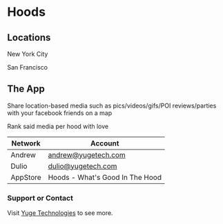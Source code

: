 # Hoods


## Locations

New York City

San Francisco


## The App

Share location-based media such as pics/videos/gifs/POI reviews/parties with your facebook friends on a map

Rank said media per hood with love


Network  | Account
------------- | -------------
Andrew | andrew@yugetech.com
Dulio | dulio@yugetech.com
AppStore | Hoods - What's Good In The Hood


### Support or Contact
Visit [Yuge Technologies](http://yugetech.com/) to see more.
